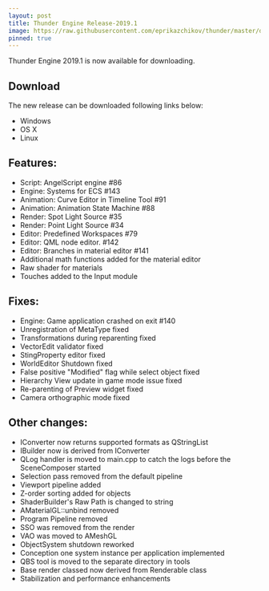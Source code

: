 ```yaml
---
layout: post
title: Thunder Engine Release-2019.1
image: https://raw.githubusercontent.com/eprikazchikov/thunder/master/doc/media/ScreenShot01.png
pinned: true
---
```


Thunder Engine 2019.1 is now available for downloading.

## Download

The new release can be downloaded following links below: 
- Windows
- OS X
- Linux

## Features:
- Script: AngelScript engine #86
- Engine: Systems for ECS #143
- Animation: Curve Editor in Timeline Tool #91
- Animation: Animation State Machine #88
- Render: Spot Light Source #35
- Render: Point Light Source #34
- Editor: Predefined Workspaces #79
- Editor: QML node editor. #142
- Editor: Branches in material editor #141
- Additional math functions added for the material editor
- Raw shader for materials
- Touches added to the Input module

## Fixes:
- Engine: Game application crashed on exit #140
- Unregistration of MetaType fixed
- Transformations during reparenting fixed
- VectorEdit validator fixed
- StingProperty editor fixed
- WorldEditor Shutdown fixed
- False positive "Modified" flag while select object fixed
- Hierarchy View update in game mode issue fixed
- Re-parenting of Preview widget fixed
- Camera orthographic mode fixed

## Other changes:
- IConverter now returns supported formats as QStringList
- IBuilder now is derived from IConverter
- QLog handler is moved to main.cpp to catch the logs before the SceneComposer started
- Selection pass removed from the default pipeline
- Viewport pipeline added
- Z-order sorting added for objects
- ShaderBuilder's Raw Path is changed to string
- AMaterialGL::unbind removed
- Program Pipeline removed
- SSO was removed from the render
- VAO was moved to AMeshGL
- ObjectSystem shutdown reworked
- Conception one system instance per application implemented
- QBS tool is moved to the separate directory in tools
- Base render classed now derived from Renderable class
- Stabilization and performance enhancements